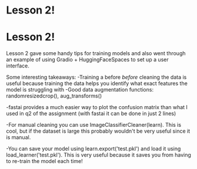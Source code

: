 # Lesson 2!
# Lesson 2!

Lesson 2 gave some handy tips for training models and also went through an example of using Gradio + HuggingFaceSpaces to set up a user interface.

Some interesting takeaways:
-Training a before *before* cleaning the data is useful because training the data helps you identify what exact features the model is struggling with
-Good data augmentation functions: randomresizedcrop(), aug_transforms()

-fastai provides a much easier way to plot the confusion matrix than what I used in q2 of the assignment (with fastai it can be done in just 2 lines)

-For manual cleaning you can use ImageClassifierCleaner(learn). This is cool, but if the dataset is large this probably wouldn't be very useful since it is manual.

-You can save your model using learn.export('test.pkl') and load it using load_learner('test.pkl'). This is very useful because it saves you from having to re-train the model each time!
